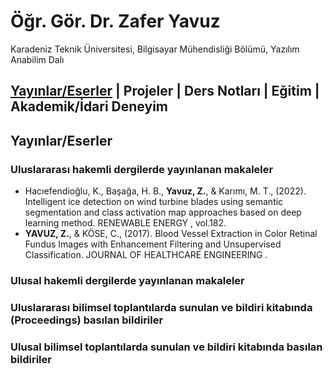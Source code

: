 # Öğr. Gör. Dr. Zafer Yavuz

Karadeniz Teknik Üniversitesi, Bilgisayar Mühendisliği Bölümü, Yazılım Anabilim Dalı


[Yayınlar/Eserler](#yayınlareserler) | Projeler | Ders Notları | Eğitim | Akademik/İdari Deneyim
---

## Yayınlar/Eserler

### Uluslararası hakemli dergilerde yayınlanan makaleler
* Hacıefendioğlu, K., Başağa, H. B., **Yavuz, Z.**,  & Karımı, M. T., (2022). Intelligent ice detection on wind turbine blades using semantic segmentation and class activation map approaches based on deep learning method.  RENEWABLE ENERGY , vol.182.
* **YAVUZ, Z.**,  & KÖSE, C., (2017). Blood Vessel Extraction in Color Retinal Fundus Images with Enhancement Filtering and Unsupervised Classification. JOURNAL OF HEALTHCARE ENGINEERING .                                           

### Ulusal hakemli dergilerde yayınlanan makaleler

### Uluslararası bilimsel toplantılarda sunulan ve bildiri kitabında (Proceedings) basılan bildiriler

### Ulusal bilimsel toplantılarda sunulan ve bildiri kitabında basılan bildiriler
